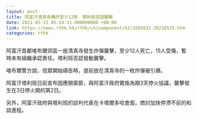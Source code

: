 ```yaml
---
layout: post
title: 阿富汗清真寺爆炸至少12死　塔利班否認襲擊
date: 2021-05-15 05:54:11.000000000 +08:00
link: https://news.rthk.hk/rthk/ch/component/k2/1591032-20210515.htm
categories: rthk
---
```


阿富汗首都喀布爾郊區一座清真寺發生炸彈襲擊，至少12人死亡，15人受傷，暫時未有組織承認責任。塔利班否認發動襲擊。

喀布爾警方說，信眾開始禱告時，提前放在清真寺的一枚炸彈被引爆。

阿富汗塔利班日前宣布因應開齋節，與阿富汗政府實施為期3天停火協議，襲擊發生在3日停火期的第2日。

另外，阿富汗政府與塔利班的談判代表在卡塔爾多哈會面，商討加快停滯不前的和談進程。
